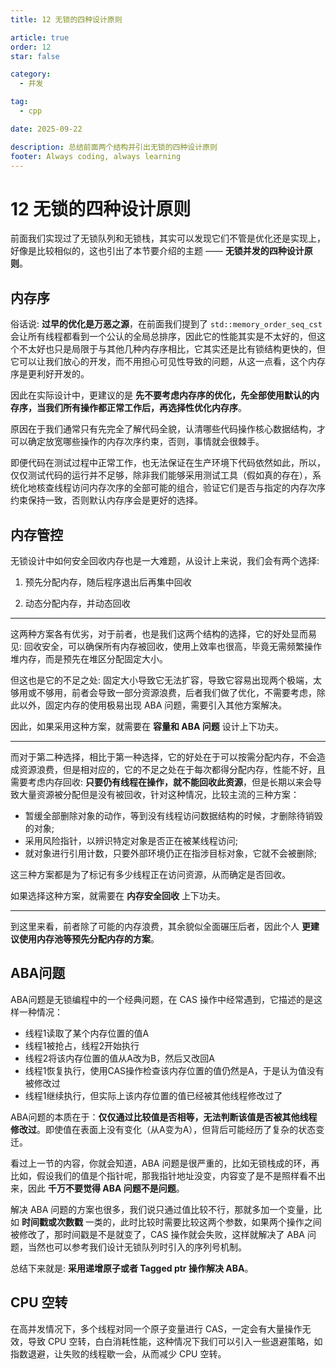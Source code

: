 ```yaml
---
title: 12 无锁的四种设计原则

article: true
order: 12
star: false

category:
  - 并发

tag:
  - cpp

date: 2025-09-22

description: 总结前面两个结构并引出无锁的四种设计原则
footer: Always coding, always learning
---
```


<!-- more -->

# 12 无锁的四种设计原则

前面我们实现过了无锁队列和无锁栈，其实可以发现它们不管是优化还是实现上，好像是比较相似的，这也引出了本节要介绍的主题 —— **无锁并发的四种设计原则**。

## 内存序

俗话说: **过早的优化是万恶之源**，在前面我们提到了 `std::memory_order_seq_cst` 会让所有线程都看到一个公认的全局总排序，因此它的性能其实是不太好的，但这个不太好也只是局限于与其他几种内存序相比，它其实还是比有锁结构更快的，但它可以让我们放心的开发，而不用担心可见性导致的问题，从这一点看，这个内存序是更利好开发的。

因此在实际设计中，更建议的是 **先不要考虑内存序的优化，先全部使用默认的内存序，当我们所有操作都正常工作后，再选择性优化内存序**。

原因在于我们通常只有先完全了解代码全貌，认清哪些代码操作核心数据结构，才可以确定放宽哪些操作的内存次序约束，否则，事情就会很棘手。

即便代码在测试过程中正常工作，也无法保证在生产环境下代码依然如此，所以，仅仅测试代码的运行并不足够，除非我们能够采用测试工具（假如真的存在），系统化地核查线程访问内存次序的全部可能的组合，验证它们是否与指定的内存次序约束保持一致，否则默认内存序会是更好的选择。

## 内存管控

无锁设计中如何安全回收内存也是一大难题，从设计上来说，我们会有两个选择:

1. 预先分配内存，随后程序退出后再集中回收

2. 动态分配内存，并动态回收

---

这两种方案各有优劣，对于前者，也是我们这两个结构的选择，它的好处显而易见: 回收安全，可以确保所有内存被回收，使用上效率也很高，毕竟无需频繁操作堆内存，而是预先在堆区分配固定大小。

但这也是它的不足之处: 固定大小导致它无法扩容，导致它容易出现两个极端，太够用或不够用，前者会导致一部分资源浪费，后者我们做了优化，不需要考虑，除此以外，固定内存的使用极易出现 ABA 问题，需要引入其他方案解决。

因此，如果采用这种方案，就需要在 **容量和 ABA 问题** 设计上下功夫。

---

而对于第二种选择，相比于第一种选择，它的好处在于可以按需分配内存，不会造成资源浪费，但是相对应的，它的不足之处在于每次都得分配内存，性能不好，且需要考虑内存回收: **只要仍有线程在操作，就不能回收此资源**，但是长期以来会导致大量资源被分配但是没有被回收，针对这种情况，比较主流的三种方案：

- 暂缓全部删除对象的动作，等到没有线程访问数据结构的时候，才删除待销毁的对象;
- 采用风险指针，以辨识特定对象是否正在被某线程访问;
- 就对象进行引用计数，只要外部环境仍正在指涉目标对象，它就不会被删除;

这三种方案都是为了标记有多少线程正在访问资源，从而确定是否回收。

如果选择这种方案，就需要在 **内存安全回收** 上下功夫。

---

到这里来看，前者除了可能的内存浪费，其余貌似全面碾压后者，因此个人 **更建议使用内存池等预先分配内存的方案**。

## ABA问题

ABA问题是无锁编程中的一个经典问题，在 CAS 操作中经常遇到，它描述的是这样一种情况：

- 线程1读取了某个内存位置的值A
- 线程1被抢占，线程2开始执行
- 线程2将该内存位置的值从A改为B，然后又改回A
- 线程1恢复执行，使用CAS操作检查该内存位置的值仍然是A，于是认为值没有被修改过
- 线程1继续执行，但实际上该内存位置的值已经被其他线程修改过了

ABA问题的本质在于：**仅仅通过比较值是否相等，无法判断该值是否被其他线程修改过**。即使值在表面上没有变化（从A变为A），但背后可能经历了复杂的状态变迁。

看过上一节的内容，你就会知道，ABA 问题是很严重的，比如无锁栈成的环，再比如，假设我们的值是个指针呢，那我指针地址没变，内容变了是不是照样看不出来，因此 **千万不要觉得 ABA 问题不是问题**。

解决 ABA 问题的方案也很多，我们说只通过值比较不行，那就多加一个变量，比如 **时间戳或次数戳** 一类的，此时比较时需要比较这两个参数，如果两个操作之间被修改了，那时间戳是不是就变了，CAS 操作就会失败，这样就解决了 ABA 问题，当然也可以参考我们设计无锁队列时引入的序列号机制。

总结下来就是: **采用递增原子或者 Tagged ptr 操作解决 ABA**。

## CPU 空转

在高并发情况下，多个线程对同一个原子变量进行 CAS，一定会有大量操作无效，导致 CPU 空转，白白消耗性能，这种情况下我们可以引入一些退避策略，如指数退避，让失败的线程歇一会，从而减少 CPU 空转。
